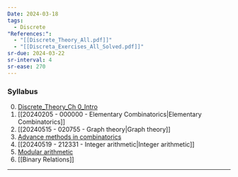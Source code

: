 ```yaml
---
Date: 2024-03-18
tags:
  - Discrete
"References:":
  - "[[Discrete_Theory_All.pdf]]"
  - "[[Discreta_Exercises_All_Solved.pdf]]"
sr-due: 2024-03-22
sr-interval: 4
sr-ease: 270
---
```

### Syllabus

0. [Discrete_Theory_Ch 0_Intro](../../02%20-%20Atomic/Discrete_Theory_Ch%200_Intro.md)
1. [[20240205 - 000000 - Elementary Combinatorics|Elementary Combinatorics]] 
2. [[20240515 - 020755 - Graph theory|Graph theory]]
3. [Advance methods in combinatorics](../../02%20-%20Atomic/Advance%20methods%20in%20combinatorics.md) 
4. [[20240519 - 212331 - Integer arithmetic|Integer arithmetic]]
5. [Modular arithmetic](../../02%20-%20Atomic/Modular%20arithmetic.md)
6. [[Binary Relations]]




---
